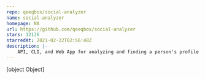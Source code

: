 ```yaml
---
repo: qeeqbox/social-analyzer
name: social-analyzer
homepage: NA
url: https://github.com/qeeqbox/social-analyzer
stars: 12136
starredAt: 2021-02-22T02:56:48Z
description: |-
    API, CLI, and Web App for analyzing and finding a person's profile in 1000 social media \ websites
---
```


[object Object]
